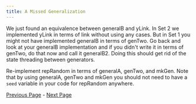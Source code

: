 ```yaml
---
title: A Missed Generalization
---
```


We just found an equivalence between generalB and yLink. In Set 2 we implemented
yLink in terms of link without using any cases. But in Set 1 you might not have
implemented generalB in terms of genTwo. Go back and look at your generalB
implementation and if you didn't write it in terms of genTwo, do that now and
call it generalB2. Doing this should get rid of the state threading between
generators.

Re-implement repRandom in terms of generalA, genTwo, and
mkGen. Note that by using generalA, genTwo and mkGen you
should not need to have a `seed` variable in your code for repRandom anywhere.

[Previous Page](ex4-1.html) - [Next Page](ex4-3.html)
